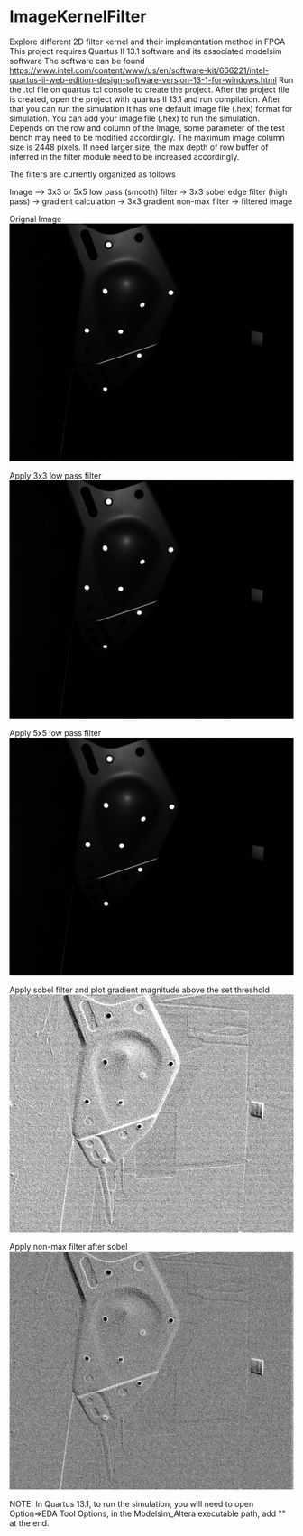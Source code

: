 # ImageKernelFilter
Explore different 2D filter kernel and their implementation method in FPGA
This project requires Quartus II 13.1 software and its associated modelsim software
The software can be found https://www.intel.com/content/www/us/en/software-kit/666221/intel-quartus-ii-web-edition-design-software-version-13-1-for-windows.html
Run the .tcl file on quartus tcl console to create the project. 
After the project file is created, open the project with quartus II 13.1 and run compilation. After that you can run the simulation
It has one default image file (.hex) format for simulation. You can add your image file (.hex) to run the simulation. Depends on the row and column of the image, some parameter of the test bench may need to be modified accordingly. 
The maximum image column size is 2448 pixels. If need larger size, the max depth of row buffer of inferred in the filter module need to be increased accordingly.

The filters are currently organized as follows
         
Image --> 3x3 or 5x5 low pass (smooth) filter -> 3x3 sobel edge filter (high pass) -> gradient calculation -> 3x3 gradient non-max filter -> filtered image 

Orignal Image 
![alt text](https://github.com/flyingbrids/ImageKernelFilter/blob/main/imgr1.jpg?raw=true)

Apply 3x3 low pass filter
![alt text](https://github.com/flyingbrids/ImageKernelFilter/blob/main/imgr1_3x3filter.jpg?raw=true)

Apply 5x5 low pass filter
![alt text](https://github.com/flyingbrids/ImageKernelFilter/blob/main/imgr1_5x5filter.jpg?raw=true)

Apply sobel filter and plot gradient magnitude above the set threshold
![alt text](https://github.com/flyingbrids/ImageKernelFilter/blob/main/imgr1_edgeGrad.jpg?raw=true)

Apply non-max filter after sobel 
![alt text](https://github.com/flyingbrids/ImageKernelFilter/blob/main/imgr1_nonMax.jpg?raw=true)

         
NOTE: In Quartus 13.1, to run the simulation, you will need to open Option=>EDA Tool Options, in the Modelsim_Altera executable path, add "\" at the end. 
